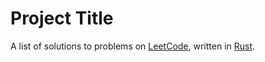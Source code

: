 # Project Title

A list of solutions to problems on [LeetCode](https://leetcode.com), written in [Rust](https://rust-lang.org).
